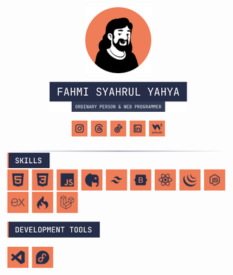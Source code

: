 <div align="center">
  <img src="profile.png" width="150" height="150">
  <br>
  <br>
  <img src="images/label-name.png" width="312">
  <br>
  <br>
  <a href="https://www.instagram.com/code.with.fahmi/"><img src="images/instagran.svg" width="36"></a>&nbsp;
  <a href="https://www.threads.net/@code.with.fahmi"><img src="images/threads.svg" width="36"></a>&nbsp;
  <a href="https://www.tiktok.com/@code.with.fahmi"><img src="images/tiktok.svg" width="36"></a>&nbsp;
  <a href="https://www.linkedin.com/in/fahmi-syahrul-yahya"><img src="images/linkedin.svg" width="36" /></a>&nbsp;
  <a href=""><img src="images/w3profile.svg" width="36" /></a>
</div>
<br>
<img src="images/border.svg">
<br>
<div align="">
<img src="images/label-skills.svg" width="96">
<div>
<img src="images/HTML.svg" width="48">&nbsp; 
<img src="images/CSS.svg" width="48">&nbsp;
<img src="images/JS.svg" width="48">&nbsp;
<img src="images/PHP.svg" width="48">&nbsp;
<img src="images/Tailwind.svg" width="48">&nbsp;
<img src="images/Bootstrap.svg" width="48">&nbsp;
<img src="images/React.svg" width="48">&nbsp;
<img src="images/jQuery.svg" width="48">&nbsp;
<img src="images/Nodejs.svg" width="48">&nbsp;
<img src="images/Express.svg" width="48">&nbsp;
<img src="images/CodeIgniter.svg" width="48">&nbsp;
<img src="images/Laravel.svg" width="48">
</div>
</div>
<br>
<div align="">
<img src="images/label-dev-tools.svg" width="210"><br>
<dl>
<img src="images/VSCode.svg" width="48">&nbsp;
<img src="images/Fedora.svg" width="48">
</dl>
</div>
